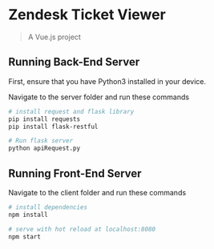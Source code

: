 # Zendesk Ticket Viewer

> A Vue.js project

## Running Back-End Server

First, ensure that you have Python3 installed in your device.

Navigate to the server folder and run these commands

``` bash
# install request and flask library
pip install requests
pip install flask-restful

# Run flask server
python apiRequest.py

```



## Running Front-End Server

Navigate to the client folder and run these commands

``` bash
# install dependencies
npm install

# serve with hot reload at localhost:8080
npm start

```

